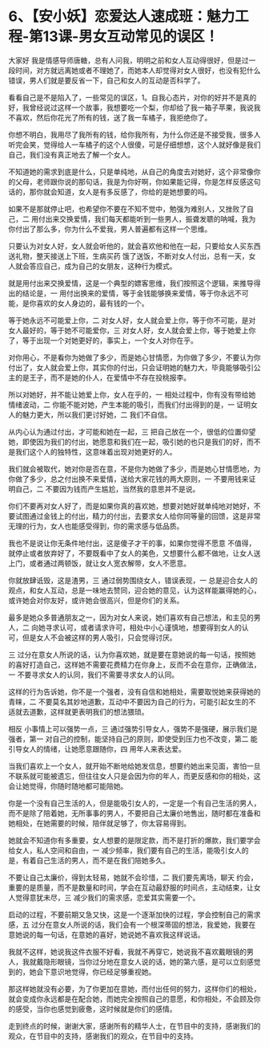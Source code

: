 # 6、【安小妖】恋爱达人速成班：魅力工程-第13课-男女互动常见的误区！

大家好 我是情感导师唐糖，总有人问我，明明之前和女人互动得很好，但是过一段时间，对方就远离她或者不理她了，而她本人却觉得对女人很好，也没有犯什么错误，男人们就是要反省一下，自己和女人的互动是否科学了。

看看自己是不是陷入了，一些常见的误区，1。自我心态片，对你的好并不是真的好，我曾经说过这样一个故事，我想要吃一个梨，你却给了我一箱子苹果，我说我不喜欢，然后你花光了所有的钱，送了我一车橘子，我拒绝你了。

你想不明白，我用尽了我所有的钱，给你我所有，为什么你还是不接受我，很多人听完会笑，觉得给人一车橘子的这个人很傻，可是仔细想想，这个人就好像是我们自己，我们没有真正地去了解一个女人。

不知道她的需求到底是什么，只是单纯地，从自己的角度去对她好，这个非常像你的父母，老师跟你说的那句话，我是为你好啊，你如果能记得，你是怎样反感这句话的，那你就会知道，女人是有多反感了，你给的是她想要的吗。

如果不是那就停止吧，也希望你不要在不知不觉中，勉强为难别人，又挫败了自己，二 用付出来交换爱情，我们每天都能听到一些男人，振聋发聩的呐喊，我为你付出了那么多，你为什么不爱我，男人普遍都有这样一个思维。

只要认为对女人好，女人就会听他的，就会喜欢他和他在一起，只要给女人买东西 送礼物，整天接送上下班，生病买药 饿了送饭，不断对女人付出，总有一天，女人就会答应自己，成为自己的女朋友，这种行为模式。

就是用付出来交换爱情，这是一个典型的嫖客思维，我们按照这个逻辑，来推导得出的结论是，一 用付出换来的爱情，等于金钱能够换来爱情，等于你永远不可能，是你喜欢的女人身边的，最有钱的一个。

等于她永远不可能爱上你，二 对女人好，女人就会爱上你，等于你不可能，是对女人最好的，等于她不可能爱你，三 对女人好，女人就会爱上你，等于她爱上你了，等于出现一个对她更好的，事实上，一个女人对你在乎。

对你用心，不是看你为她做了多少，而是她心甘情愿，为你做了多少，不要认为你付出了，女人就会爱上你，其实你的付出，只会证明她的魅力大，毕竟能够吸引公主的是王子，而不是她的仆人，在爱情中不存在投桃报李。

所以对她好，并不能让她爱上你，女人在乎的，一 相处过程中，你有没有带给她情绪波动，二 你能不能对她，产生本能的吸引，而我们付出得到的是，一 证明女人的魅力更大，所以我们更讨好她，二 我们不自信。

从内心认为通过付出，才可能和她在一起，三 把自己放在一个，很低的位置仰望她，即使因为我们的付出，她愿意和我们在一起，吸引她的也只是我们的好，而不是我们这个人的独特性，这意味着出现对她更好的人。

我们就会被取代，她对你是否在意，不是你为她做了多少，而是她心甘情愿地，为你做了多少，总之付出换不来爱情，送给大家花钱的两大原则，一 不要用钱来证明自己，二 不要因为钱而产生尴尬，当然我的意思并不是说。

你们不要再对女人好了，而是如果你真的喜欢她，想要对她好就单纯地对她好，不要试图通过金钱上的付出，精力的付出，去要求女人给你同等量的回馈，这是非常无理的行为，女人也能感受得到，你的需求感与低品质。

我也不是说让你无条件地付出，这是傻子才干的事，如果你觉得不愿意 不值得，就停止或者放弃好了，不要既看中了女人的美色，又想要什么都不做地，让女人送上门，或者通过两顿饭，就让女人宽衣解带，女人不愿意。

你就放肆诋毁，这是渣男，三 通过弱势围绕女人，错误表现，一 总是迎合女人的观点，和女人互动，总是一味地去赞同，迎合她的意见，认为这样能赢得她的心，或许她会对你友好，或许她会很高兴，但是你们的关系。

最多是她众多普通朋友之一，因为对女人来说，她们喜欢有自己想法，和主见的男人，二 向她寻求认可，或者请求许可，相处中小心谨慎地，想要得到女人的认可，但是女人不会被这样的男人吸引，只会觉得讨厌。

三 过分在意女人所说的话，认为你喜欢她，就是要在意她说的每一句话，按照她的喜好打造自己，这样她不需要花费精力在你身上，反而不会在意你，正确做法，一 不要寻求女人的认同，我们不需要寻求女人的认同。

这样的行为告诉她，你不是一个强者，没有自信和她相处，需要取悦她来获得她的青睐，二 不要莫名其妙地道歉，互动中不要因为自己的行为，可能引起女生的不适就去道歉，这样就更表明我们的想法猥琐。

相反 小事情上可以强势一点，三 通过强势引导女人，强势不是强硬，展示我们是强者，第一 对自己的控制，能坚持自己的原则，即使受到压力也不改变，第二 能引导女人的情绪，让她愿意跟随你，四 用年人来表达爱。

当我们喜欢上一个女人，就开始不断地给她发信息，想要约她出来见面，害怕一旦不联系就可能被遗忘，但往往女人只是会因为你的年人，而更反感和你的相处，这会让她觉得，你随时随地都可能陪她。

你是一个没有自己生活的人，但是能吸引女人的，一定是一个有自己生活的男人，而不是除了陪着她，无所事事的男人，不要把自己太廉价地售出，随时都在准备和她相处，在她需要的时候，陪伴就足够了，你太容易得到。

她就会不知道你有多重要，女人想要的是限定款，而不是打折的爆款，我们要学会给女人，私人空间和自由，一 减少频率，我们要有自己的生活，能吸引女人的是，有着自己生活的男人，而不是在我们陪她多久。

不要让自己太廉价，得到太轻易，她就不会珍惜，二 我们要先离场，聊天 约会，重要的是质量，而不是数量和时间，学会在互动最舒服的时间点，主动结束，让女人觉得意犹未尽，三 减少我们的需求感，恋爱其实需要一个。

启动的过程，不要前期又急又快，这是一个逐渐加快的过程，学会控制自己的需求感，五 过分在意女人所说的话，我们会有一个根深蒂固的想法，我爱她，我要在意她说的每一句话，在意她的喜好，她说她不喜欢我这样说话。

我就不这样，她说我这件衣服不好看，我就不再穿它，她说我不喜欢戴眼镜的男人，我就戴隐形眼镜，当你过分地在意女人说的话，她的第六感，是可以立刻感觉到的，她会下意识地觉得，你已经足够重视她。

那这样她就没有必要，为了你更加在意她，而付出任何的努力，这样你们的相处，就会变成你永远都是在配合她，而她完全按照自己的意愿，和你相处，不会顾及你的感受，当你也感觉到疲惫，这时候就是你们的感情。

走到终点的时候，谢谢大家，感谢所有的精华人士，在节目中的支持，感谢我们的观众，在节目中的支持，感谢我们的观众，在节目中的支持。

